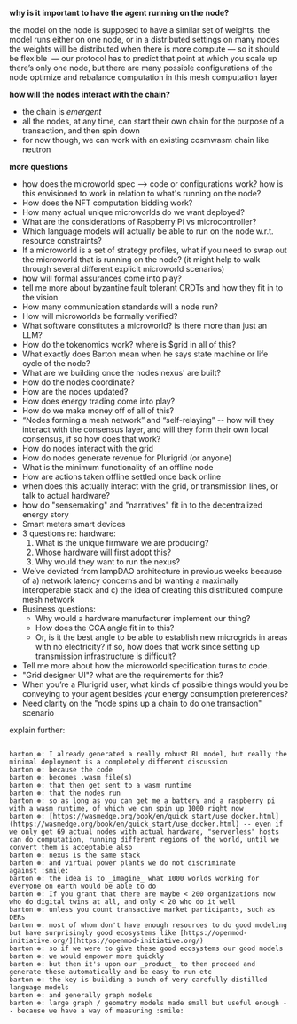 
**why is it important to have the agent running on the node?**

the model on the node is supposed to have a similar set of weights 
the model runs either on one node, or in a distributed settings on many nodes
the weights will be distributed when there is more compute — so it should be flexible 
— our protocol has to predict that point at which you scale up 
there’s only one node, but there are many possible configurations of the node
optimize and rebalance computation in this mesh computation layer 

**how will the nodes interact with the chain?** 

-   the chain is *emergent* 
-   all the nodes, at any time, can start their own chain for the purpose of a transaction, and then spin down 
-   for now though, we can work with an existing cosmwasm chain like neutron 

**more questions**

- how does the microworld spec --> code or configurations work? how is this envisioned to work in relation to what's running on the node? 
- How does the NFT computation bidding work?
- How many actual unique microworlds do we want deployed?
- What are the considerations of Raspberry Pi vs microcontroller?
- Which language models will actually be able to run on the node w.r.t. resource constraints?
- If a microworld is a set of strategy profiles, what if you need to swap out the microworld that is running on the node? (it might help to walk through several different explicit microworld scenarios)
- how will formal assurances come into play? 
- tell me more about byzantine fault tolerant CRDTs and how they fit in to the vision 
- How many communication standards will a node run?
- How will microworlds be formally verified?
- What software constitutes a microworld? is there more than just an LLM?
- How do the tokenomics work? where is $grid in all of this?
- What exactly does Barton mean when he says state machine or life cycle of the node?
- What are we building once the nodes nexus' are built?
- How do the nodes coordinate?
- How are the nodes updated?
- How does energy trading come into play?
- How do we make money off of all of this?
- “Nodes forming a mesh network” and “self-relaying” -- how will they interact with the consensus layer, and will they form their own local consensus, if so how does that work?
- How do nodes interact with the grid
- How do nodes generate revenue for Plurigrid (or anyone)
- What is the minimum functionality of an offline node
- How are actions taken offline settled once back online
- when does this actually interact with the grid, or transmission lines, or talk to actual hardware?
- how do "sensemaking" and "narratives" fit in to the decentralized energy story
- Smart meters smart devices
- 3 questions re: hardware:
  1. What is the unique firmware we are producing?
  2. Whose hardware will first adopt this?
  3. Why would they want to run the nexus?
- We’ve deviated from lampDAO architecture in previous weeks because of a) network latency concerns and b) wanting a maximally interoperable stack and c) the idea of creating this distributed compute mesh network
- Business questions:
  - Why would a hardware manufacturer implement our thing?
  - How does the CCA angle fit in to this?
  - Or, is it the best angle to be able to establish new microgrids in areas with no electricity? if so, how does that work since setting up transmission infrastructure is difficult? 
- Tell me more about how the microworld specification turns to code.
- "Grid designer UI"? what are the requirements for this?
- When you’re a Plurigrid user, what kinds of possible things would you be conveying to your agent besides your energy consumption preferences?
- Need clarity on the "node spins up a chain to do one transaction" scenario


explain further: 

```

barton ⊛: I already generated a really robust RL model, but really the minimal deployment is a completely different discussion
barton ⊛: because the code
barton ⊛: becomes .wasm file(s)
barton ⊛: that then get sent to a wasm runtime
barton ⊛: that the nodes run
barton ⊛: so as long as you can get me a battery and a raspberry pi with a wasm runtime, of which we can spin up 1000 right now
barton ⊛: [https://wasmedge.org/book/en/quick_start/use_docker.html](https://wasmedge.org/book/en/quick_start/use_docker.html) -- even if we only get 69 actual nodes with actual hardware, "serverless" hosts can do computation, running different regions of the world, until we convert them is acceptable also
barton ⊛: nexus is the same stack
barton ⊛: and virtual power plants we do not discriminate against :smile:
barton ⊛: the idea is to _imagine_ what 1000 worlds working for everyone on earth would be able to do
barton ⊛: If you grant that there are maybe < 200 organizations now who do digital twins at all, and only < 20 who do it well
barton ⊛: unless you count transactive market participants, such as DERs
barton ⊛: most of whom don't have enough resources to do good modeling but have surprisingly good ecosystems like [https://openmod-initiative.org/](https://openmod-initiative.org/)
barton ⊛: so if we were to give these good ecosystems our good models
barton ⊛: we would empower more quickly
barton ⊛: but then it's upon our _product_ to then proceed and generate these automatically and be easy to run etc
barton ⊛: the key is building a bunch of very carefully distilled language models
barton ⊛: and generally graph models
barton ⊛: large graph / geometry models made small but useful enough -- because we have a way of measuring :smile:

```